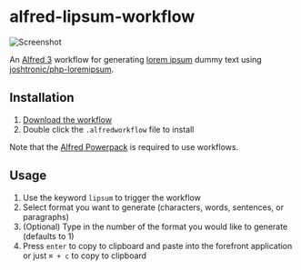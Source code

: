 # alfred-lipsum-workflow

![Screenshot](https://user-images.githubusercontent.com/604167/42200962-8c4c8a76-7e4a-11e8-9642-cffbef06798f.png)

An [Alfred 3](https://www.alfredapp.com/) workflow for generating [lorem ipsum](https://en.wikipedia.org/wiki/Lorem_ipsum) dummy text using [joshtronic/php-loremipsum](https://github.com/joshtronic/php-loremipsum).

## Installation

1. [Download the workflow](https://github.com/alexchantastic/alfred-lipsum-workflow/releases/latest)
2. Double click the `.alfredworkflow` file to install

Note that the [Alfred Powerpack](https://www.alfredapp.com/powerpack/) is required to use workflows.

## Usage

1. Use the keyword `lipsum` to trigger the workflow
2. Select format you want to generate (characters, words, sentences, or paragraphs)
3. (Optional) Type in the number of the format you would like to generate (defaults to 1)
4. Press `enter` to copy to clipboard and paste into the forefront application or just `⌘ + c` to copy to clipboard
